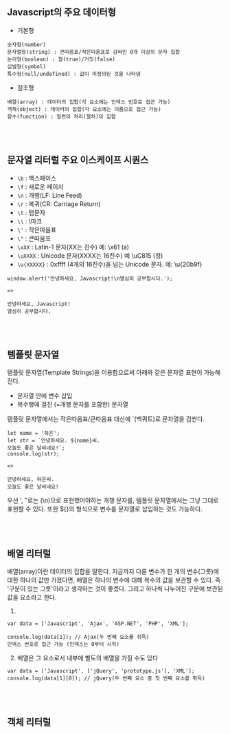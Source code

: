 Javascript의 주요 데이터형
---

- 기본형

~~~
숫자형(number)
문자열형(string) : 큰따옴표/작은따옴표로 감싸인 0개 이상의 문자 집합
논리형(boolean) : 참(true)/거짓(false)
심벌형(symbol)
특수형(null/undefined) : 값이 미정의된 것을 나타냄
~~~

- 참조형

~~~
배열(array) : 데이터의 집합(각 요소에는 인덱스 번호로 접근 가능)
객체(object) : 데이터의 집합(각 요소에는 이름으로 접근 가능)
함수(function) : 일련의 처리(절차)의 집합
~~~
<br/><br/>
## 문자열 리터럴 주요 이스케이프 시퀀스

- `\b` : 백스페이스
- `\f` : 새로운 페이지
- `\n` : 개행(LF: Line Feed)
- `\r` : 복귀(CR: Carriage Return)
- `\t` : 탭문자
- `\\` : \마크
- `\'` : 작은따옴표
- `\"` : 큰따옴표
- `\xXX` : Latin-1 문자(XX는 진수) 예: \x61 (a)
- `\uXXXX` : Unicode 문자(XXXX는 16진수) 예 \uC815 (정)
- `\u{XXXXX}` : 0xffff (4개의 16진수)을 넘는 Unicode 문자. 예: \u{20b9f}


~~~
window.alert('안녕하세요, Javascript!\n열심히 공부합시다.');

=>

안녕하세요, Javascript!
열심히 공부합시다.
~~~
<br/><br/>
## 템플릿 문자열
템플릿 문자열(Template Strings)을 이용함으로써 아래와 같은 문자열 표현이 가능해진다.
- 문자열 안에 변수 삽입
- 복수행에 걸친 (=개행 문자를 포함한) 문자열

템플릿 문자열에서는 작은따옴표/큰따옴표 대신에 `(백쿼트)로 문자열을 감싼다.

~~~
let name = '하은';
let str = `안녕하세요. ${name}씨.
오늘도 좋은 날씨네요!`;
console.log(str);

=>

안녕하세요, 하은씨.
오늘도 좋은 날씨네요!
~~~


우선 ', "로는 (\n)으로 표현했어야하는 개챙 문자를, 템플릿 문자열에서는 그냥 그대로 표현할 수 있다.
또한 ${}의 형식으로 변수를 문자열로 삽입하는 것도 가능하다. 

<br/><br/>
## 배열 리터럴
배열(array)이란 데이터의 집합을 말한다. 지금까지 다룬 변수가 한 개의 변수(그릇)에 대한 하나의 값만 가졌다면, 배열은 하나의 변수에 대해 복수의 값을 보관할 수 있다. 즉 '구분이 있는 그릇'이라고 생각하는 것이 좋겠다. 그리고 하나씩 나누어진 구분에 보관된 값을 요소라고 한다.

1.

~~~
var data = ['Javascript', 'Ajax', 'ASP.NET', 'PHP', 'XML'];

console.log(data[1]); // Ajax(두 번째 요소를 취득)
인덱스 번호로 접근 가능 (인덱스는 0부터 시작)
~~~

2. 배열은 그 요소로서 내부에 별도의 배열을 가질 수도 있다

~~~
var data = ['Javascript', ['jQuery', 'prototype.js'], 'XML'];
console.log(data[1][0]); // jQuery(두 번째 요소 중 첫 번째 요소를 취득)
~~~
<br/><br/>
## 객체 리터럴

